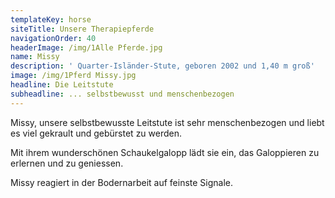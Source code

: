 ```yaml
---
templateKey: horse
siteTitle: Unsere Therapiepferde
navigationOrder: 40
headerImage: /img/1Alle Pferde.jpg
name: Missy
description: ' Quarter-Isländer-Stute, geboren 2002 und 1,40 m groß'
image: /img/1Pferd Missy.jpg
headline: Die Leitstute
subheadline: ... selbstbewusst und menschenbezogen
---
```

Missy, unsere selbstbewusste Leitstute ist sehr menschenbezogen und liebt es viel gekrault und gebürstet zu werden.

 Mit ihrem wunderschönen Schaukelgalopp lädt sie ein, das Galoppieren zu erlernen und zu geniessen.

Missy reagiert in der Bodernarbeit auf feinste Signale.
